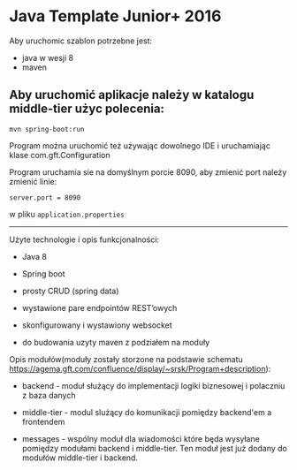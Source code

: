 # Java Template Junior+ 2016


Aby uruchomic szablon potrzebne jest:

* java w wesji 8
* maven


Aby uruchomić aplikacje należy w katalogu middle-tier użyc polecenia:
---
`mvn spring-boot:run`

Program można uruchomić też używając dowolnego IDE i uruchamiając klase com.gft.Configuration

Program uruchamia sie na domyślnym porcie 8090, aby zmienić port należy zmienić linie:

`server.port = 8090`

w pliku `application.properties`


-----------------
Użyte technologie i opis funkcjonalności:

* Java 8

* Spring boot

* prosty CRUD (spring data)

* wystawione pare endpointów REST’owych

* skonfigurowany i wystawiony websocket

* do budowania uzyty maven z podziałem na moduły




Opis modułów(moduły zostały storzone na podstawie schematu https://agema.gft.com/confluence/display/~srsk/Program+description):

* backend - moduł służący do implementacji logiki biznesowej i polaczniu z baza danych

* middle-tier - modul slużący do komunikacji pomiędzy backend'em a frontendem

* messages - wspólny moduł dla wiadomości które będa wysyłane pomiędzy modułami backend i middle-tier. Ten moduł jest już dodany do modułów middle-tier i backend.
